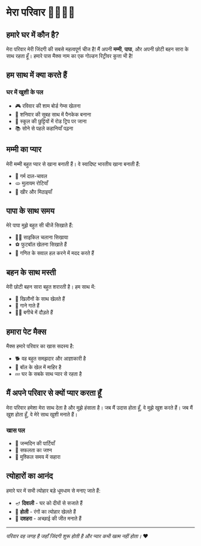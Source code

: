 # मेरा परिवार 👨‍👩‍👧‍👦

## हमारे घर में कौन है?

मेरा परिवार मेरी जिंदगी की सबसे महत्वपूर्ण चीज है! मैं अपनी **मम्मी**, **पापा**, और अपनी छोटी बहन सारा के साथ रहता हूँ। हमारे पास मैक्स नाम का एक गोल्डन रिट्रीवर कुत्ता भी है!

## हम साथ में क्या करते हैं

### घर में खुशी के पल

- 🎮 रविवार की शाम बोर्ड गेम्स खेलना
- 🍳 शनिवार की सुबह साथ में पैनकेक बनाना
- 🚗 स्कूल की छुट्टियों में रोड ट्रिप पर जाना
- 📚 सोने से पहले कहानियाँ पढ़ना

## मम्मी का प्यार

मेरी मम्मी बहुत प्यार से खाना बनाती हैं। वे स्वादिष्ट भारतीय खाना बनाती हैं:
- 🍛 गर्म दाल-चावल
- 🫓 मुलायम रोटियाँ
- 🍮 खीर और मिठाइयाँ

## पापा के साथ समय

मेरे पापा मुझे बहुत सी चीजें सिखाते हैं:
- 🚴‍♂️ साइकिल चलाना सिखाया
- ⚽ फुटबॉल खेलना सिखाते हैं
- 📖 गणित के सवाल हल करने में मदद करते हैं

## बहन के साथ मस्ती

मेरी छोटी बहन सारा बहुत शरारती है। हम साथ में:
- 🧸 खिलौनों के साथ खेलते हैं
- 🎵 गाने गाते हैं
- 🏃‍♀️ बगीचे में दौड़ते हैं

## हमारा पेट मैक्स

मैक्स हमारे परिवार का खास सदस्य है:
- 🐕 वह बहुत समझदार और आज्ञाकारी है
- 🎾 बॉल के खेल में माहिर है
- 💤 घर के सबके साथ प्यार से रहता है

## मैं अपने परिवार से क्यों प्यार करता हूँ

मेरा परिवार हमेशा मेरा साथ देता है और मुझे हंसाता है। जब मैं उदास होता हूँ, वे मुझे खुश करते हैं। जब मैं खुश होता हूँ, वे मेरे साथ खुशी मनाते हैं।

### खास पल

- 🎉 जन्मदिन की पार्टियाँ
- 🌟 सफलता का जश्न
- 🤗 मुश्किल समय में सहारा

## त्योहारों का आनंद

हमारे घर में सभी त्योहार बड़े धूमधाम से मनाए जाते हैं:
- 🪔 **दिवाली** - घर को दीयों से सजाते हैं
- 🎨 **होली** - रंगों का त्योहार खेलते हैं
- 🎁 **दशहरा** - अच्छाई की जीत मनाते हैं

---

*परिवार वह जगह है जहाँ जिंदगी शुरू होती है और प्यार कभी खत्म नहीं होता।* ❤️
